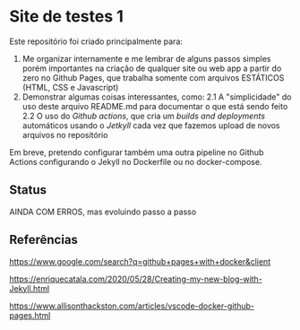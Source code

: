 # Site de testes 1

Este repositório foi criado principalmente para:

1. Me organizar internamente e me lembrar de alguns passos simples porém importantes na criação de qualquer site ou web app a partir do zero no Github Pages, que trabalha somente com arquivos ESTÁTICOS (HTML, CSS e Javascript)
2. Demonstrar algumas coisas interessantes, como:
2.1 A "simplicidade" do uso deste arquivo README.md para documentar o que está sendo feito
2.2 O uso do *Github actions*, que cria um _builds and deployments_ automáticos usando o *Jetkyll* cada vez que fazemos upload de novos arquivos no repositório

Em breve, pretendo configurar também uma outra pipeline no Github Actions configurando o Jekyll no Dockerfile ou no docker-compose.

## Status

AINDA COM ERROS, mas evoluindo passo a passo

## Referências

https://www.google.com/search?q=github+pages+with+docker&client

https://enriquecatala.com/2020/05/28/Creating-my-new-blog-with-Jekyll.html

https://www.allisonthackston.com/articles/vscode-docker-github-pages.html





